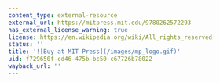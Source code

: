 ```yaml
---
content_type: external-resource
external_url: https://mitpress.mit.edu/9780262572293
has_external_license_warning: true
license: https://en.wikipedia.org/wiki/All_rights_reserved
status: ''
title: '![Buy at MIT Press](/images/mp_logo.gif)'
uid: f729650f-cd46-475b-bc50-c67726b78022
wayback_url: ''
---
```

